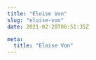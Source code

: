 ```yaml
---
title: "Eloise Von"
slug: "eloise-von"
date: 2021-02-20T06:51:35Z

meta:
  title: "Eloise Von"
---
```


